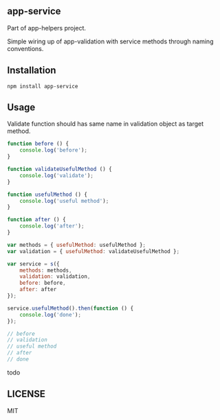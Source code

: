 ## app-service

Part of app-helpers project.

Simple wiring up of app-validation with service methods through naming conventions.

## Installation

```
npm install app-service
```

## Usage

Validate function should has same name in validation object as target method.

```javascript
function before () {
	console.log('before');
}

function validateUsefulMethod () {
	console.log('validate');
}

function usefulMethod () {
	console.log('useful method');
}

function after () {
	console.log('after');
}

var methods = { usefulMethod: usefulMethod };
var validation = { usefulMethod: validateUsefulMethod };

var service = s({
	methods: methods,
	validation: validation,
	before: before,
	after: after
});

service.usefulMethod().then(function () {
	console.log('done');
});

// before
// validation
// useful method
// after
// done
```

todo

## LICENSE
MIT
